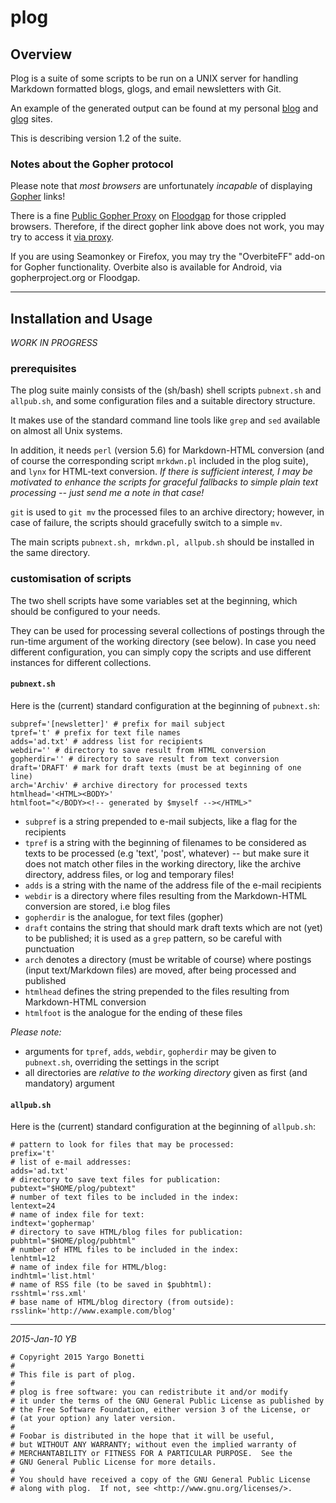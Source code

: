 # plog

## Overview

Plog is a suite of some scripts to be run on a UNIX server for handling
Markdown formatted blogs, glogs, and email newsletters with Git.

An example of the generated output can be found at my personal
[blog]( http://yargo.andropov.org/blog/list.html ) and
[glog]( gopher://sdf.org/1/users/yargo ) sites.

This is describing version 1.2 of the suite.

### Notes about the Gopher protocol

Please note that _most browsers_ are unfortunately _incapable_ of displaying
[Gopher]( http://gopherproject.org ) links!

There is a fine
[Public Gopher Proxy]( http://gopher.floodgap.com/gopher/ )
on [Floodgap]( http://www.floodgap.com ) for those crippled browsers.
Therefore, if the direct gopher link above does not work,
you may try to access it
[via proxy]( http://gopher.floodgap.com/gopher/gw.lite?sdf.org/1/users/yargo ).

If you are using Seamonkey or Firefox, you may try the "OverbiteFF" add-on
for Gopher functionality. Overbite also is available for Android, via gopherproject.org or Floodgap.

---

## Installation and Usage

_WORK IN PROGRESS_

### prerequisites

The plog suite mainly consists of the (sh/bash) shell scripts `pubnext.sh` and `allpub.sh`, and some configuration files and a suitable directory structure.

It makes use of the standard command line tools like `grep` and `sed` available on almost all Unix systems.

In addition, it needs `perl` (version 5.6) for Markdown-HTML conversion (and of course the corresponding script `mrkdwn.pl` included in the plog suite), and `lynx` for HTML-text conversion. _If there is sufficient interest, I may be motivated to enhance the scripts for graceful fallbacks to simple plain text processing -- just send me a note in that case!_

`git` is used to `git mv` the processed files to an archive directory; however, in case of failure, the scripts should gracefully switch to a simple `mv`.

The main scripts `pubnext.sh, mrkdwn.pl, allpub.sh` should
be installed in the same directory.

### customisation of scripts

The two shell scripts have some variables set at the
beginning, which should be configured to your needs.

They can be used for processing several collections of
postings through the run-time argument of the working
directory (see below). In case you need different
configuration, you can simply copy the scripts and use
different instances for different collections.

#### `pubnext.sh`

Here is the (current) standard configuration at the beginning
of `pubnext.sh`:

    subpref='[newsletter]' # prefix for mail subject
    tpref='t' # prefix for text file names
    adds='ad.txt' # address list for recipients
    webdir='' # directory to save result from HTML conversion
    gopherdir='' # directory to save result from text conversion
    draft='DRAFT' # mark for draft texts (must be at beginning of one line)
    arch='Archiv' # archive directory for processed texts
    htmlhead='<HTML><BODY>'
    htmlfoot="</BODY><!-- generated by $myself --></HTML>"

- `subpref` is a string prepended to e-mail subjects, like
  a flag for the recipients
- `tpref` is a string with the beginning of filenames to be
  considered as texts to be processed (e.g 'text', 'post',
  whatever) -- but make sure it does not match other files
  in the working directory, like the archive directory,
  address files, or log and temporary files!
- `adds` is a string with the name of the address file of
  the e-mail recipients
- `webdir` is a directory where files resulting from the
  Markdown-HTML conversion are stored, i.e blog files
- `gopherdir` is the analogue, for text files (gopher)
- `draft` contains the string that should mark draft texts
  which are not (yet) to be published; it is used as a
  `grep` pattern, so be careful with punctuation
- `arch` denotes a directory (must be writable of course)
  where postings (input text/Markdown files) are moved,
  after being processed and published
- `htmlhead` defines the string prepended to the files
  resulting from Markdown-HTML conversion
- `htmlfoot` is the analogue for the ending of these files

*Please note:*

- arguments for `tpref`, `adds`, `webdir`,
  `gopherdir` may be given to `pubnext.sh`,
  overriding the settings in the script
- all directories are *relative to the
  working directory* given as first (and
  mandatory) argument


#### `allpub.sh`

Here is the (current) standard configuration at the beginning
of `allpub.sh`:

    # pattern to look for files that may be processed:
    prefix='t'
    # list of e-mail addresses:
    adds='ad.txt'
    # directory to save text files for publication:
    pubtext="$HOME/plog/pubtext"
    # number of text files to be included in the index:
    lentext=24
    # name of index file for text:
    indtext='gophermap'
    # directory to save HTML/blog files for publication:
    pubhtml="$HOME/plog/pubhtml"
    # number of HTML files to be included in the index:
    lenhtml=12
    # name of index file for HTML/blog:
    indhtml='list.html'
    # name of RSS file (to be saved in $pubhtml):
    rsshtml='rss.xml'
    # base name of HTML/blog directory (from outside):
    rsslink='http://www.example.com/blog'

---

_2015-Jan-10 YB_

    # Copyright 2015 Yargo Bonetti
    #
    # This file is part of plog.
    # 
    # plog is free software: you can redistribute it and/or modify
    # it under the terms of the GNU General Public License as published by
    # the Free Software Foundation, either version 3 of the License, or
    # (at your option) any later version.
    # 
    # Foobar is distributed in the hope that it will be useful,
    # but WITHOUT ANY WARRANTY; without even the implied warranty of
    # MERCHANTABILITY or FITNESS FOR A PARTICULAR PURPOSE.  See the
    # GNU General Public License for more details.
    # 
    # You should have received a copy of the GNU General Public License
    # along with plog.  If not, see <http://www.gnu.org/licenses/>.

